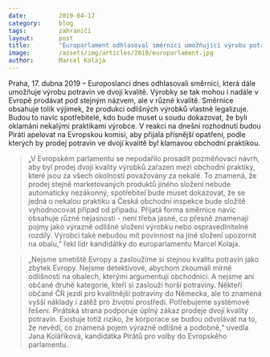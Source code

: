 ```yaml
---
date:         2019-04-17
category:     blog
tags:         zahraničí
layout:       post
title:        "Europarlament odhlasoval směrnici umožňující výrobu potravin ve dvojí kvalitě"
image:        /assets/img/articles/2019/europarlament.jpg
author:       Marcel Kolaja
---
```


Praha, 17. dubna 2019 – Europoslanci dnes odhlasovali směrnici, která dále umožňuje výrobu potravin ve dvojí kvalitě. Výrobky se tak mohou i nadále v Evropě prodávat pod stejným názvem, ale v různé kvalitě. Směrnice obsahuje tolik výjimek, že produkci odlišných výrobků vlastně legalizuje. Budou to navíc spotřebitelé, kdo bude muset u soudu dokazovat, že byli oklamáni nekalými praktikami výrobce. V reakci na dnešní rozhodnutí budou Piráti apelovat na Evropskou komisi, aby přijala přísnější opatření, podle kterých by prodej potravin ve dvojí kvalitě byl klamavou obchodní praktikou.

> „V Evropském parlamentu se nepodařilo prosadit pozměňovací návrh, aby byl prodej dvojí kvality výrobků zařazen mezi obchodní praktiky, které jsou za všech okolností považovány za nekalé. To znamená, že prodej stejně marketovaných produktů jiného složení nebude automaticky nezákonný, spotřebitel bude muset dokazovat, že se jedná o nekalou praktiku a Česká obchodní inspekce bude složitě vyhodnocovat případ od případu. Přijatá forma směrnice navíc obsahuje různé nejasnosti - není třeba jasné, co přesně znamenají pojmy jako výrazně odlišné složení výrobku nebo ospravedlnitelné rozdíly. Výrobci také nebudou mít povinnost na jiné složení upozornit na obalu,” řekl lídr kandidátky do europarlamentu Marcel Kolaja. 

> „Nejsme smetiště Evropy a zasloužíme si stejnou kvalitu potravin jako zbytek Evropy. Nejsme detektivové, abychom zkoumali mírné odlišnosti na obalech, kterými argumentují obchodníci. A nejsme ani občané druhé kategorie, kteří si zaslouží horší potraviny. Někteří občané ČR jezdí pro kvalitnější potraviny do Německa, ale to znamená vyšší náklady i zátěž pro životní prostředí. Potřebujeme systémové řešení. Pirátská strana podporuje úplný zákaz prodeje dvojí kvality potravin. Existuje totiž riziko, že korporace se budou odvolávat na to, že nevědí, co znamená pojem výrazně odlišné a podobně,“ uvedla Jana Koláříková, kandidátka Pirátů pro volby do Evropského parlamentu.
